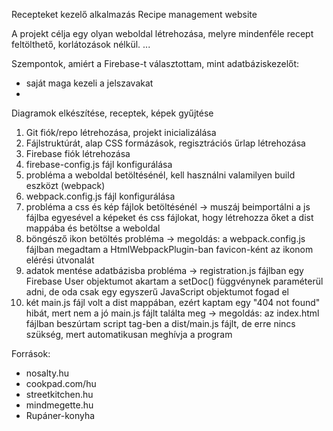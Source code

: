Recepteket kezelő alkalmazás
Recipe management website

A projekt célja egy olyan weboldal létrehozása, melyre mindenféle recept feltölthető, korlátozások nélkül.
...

Szempontok, amiért a Firebase-t választottam, mint adatbáziskezelőt:
 - saját maga kezeli a jelszavakat
 - 

Diagramok elkészítése, receptek, képek gyűjtése
1. Git fiók/repo létrehozása, projekt inicializálása
2. Fájlstruktúrát, alap CSS formázások, regisztrációs űrlap létrehozása
3. Firebase fiók létrehozása
4. firebase-config.js fájl konfigurálása 
5. probléma a weboldal betöltésénél, kell használni valamilyen build eszközt (webpack)
6. webpack.config.js fájl konfigurálása
7. probléma a css és kép fájlok betöltésénél -> muszáj beimportálni a js fájlba egyesével a képeket és css fájlokat, hogy létrehozza őket a dist mappába és betöltse a weboldal
8. böngésző ikon betöltés probléma -> megoldás: a webpack.config.js fájlban megadtam a HtmlWebpackPlugin-ban favicon-ként az ikonom elérési útvonalát 
9. adatok mentése adatbázisba probléma -> registration.js fájlban egy Firebase User objektumot akartam a setDoc() függvénynek paraméterül adni, de oda csak egy egyszerű JavaScript objektumot fogad el
10. két main.js fájl volt a dist mappában, ezért kaptam egy "404 not found" hibát, mert nem a jó main.js fájlt találta meg -> megoldás: az index.html fájlban beszúrtam script tag-ben a dist/main.js fájlt, de erre nincs szükség, mert automatikusan meghívja a program


Források:
 - nosalty.hu
 - cookpad.com/hu
 - streetkitchen.hu
 - mindmegette.hu
 - Rupáner-konyha